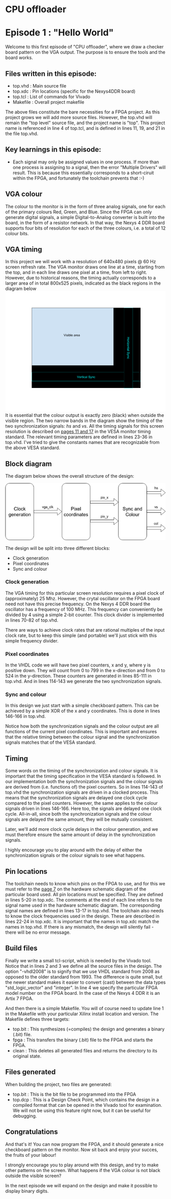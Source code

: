 # CPU offloader
# Episode 1 : "Hello World"

Welcome to this first episode of "CPU offloader", where we draw a checker board
pattern on the VGA output. The purpose is to ensure the tools and the board
works.

## Files written in this episode:
* top.vhd  : Main source file
* top.xdc  : Pin locations (specific for the Nexys4DDR board)
* top.tcl  : List of commands for Vivado
* Makefile : Overall project makefile

The above files constitute the bare necessities for a FPGA project. As this project
grows we will add more source files. However, the top.vhd will remain the "top level"
source file, and the project name is "top". This project name is referenced in
line 4 of top.tcl, and is defined in lines 11, 19, and 21 in the file top.vhd.

## Key learnings in this episode:
* Each signal may only be assigned values in one process. If more than one process
is assigning to a signal, then the error "Multiple Drivers" will result. This is
because this essentially corresponds to a short-ciruit within the FPGA, and
fortunately the toolchain prevents that :-)

## VGA colour
The colour to the monitor is in the form of three analog signals, one for each
of the primary colours Red, Green, and Blue. Since the FPGA can only generate
digital signals, a simple Digital-to-Analog converter is built into the board,
in the form of a resistor network. In that way, the Nexys 4 DDR board supports
four bits of resolution for each of the three colours, i.e. a total of 12
colour bits.

## VGA timing
In this project we will work with a resolution of 640x480 pixels @ 60 Hz screen
refresh rate.  The VGA monitor draws one line at a time, starting from the top,
and in each line draws one pixel at a time, from left to right.  However, due
to historical reasons, the timing actually corresponds to a larger area of in
total 800x525 pixels, indicated as the black regions in the diagram below
![VGA timing](VGA_timing.png "VGA timing")
It is essential that the colour output is exactly zero (black) when outside the
visible region.  The two narrow bands in the diagram show the timing of the
two synchronization signals: *hs* and *vs*.  All the timing signals for this
screen resolution is described on
[pages 11 and 17](http://caxapa.ru/thumbs/361638/DMTv1r11.pdf)
in the VESA monitor timing standard.
The relevant timing parameters are defined in lines 23-36 in top.vhd. I've tried
to give the constants names that are recognizable from the above VESA standard.

## Block diagram
The diagram below shows the overall structure of the design:

![Block diagram](Block_diagram.png "Block diagram")

The design will be split into three different blocks:
* Clock generation
* Pixel coordinates
* Sync and colour

### Clock generation
The VGA timing for this particular screen resolution requires a pixel clock of
(approximately) 25 Mhz. However, the crytal oscillator on the FPGA board need
not have this precise frequency. On the Nexys 4 DDR board the oscillator has a
frequency of 100 MHz. This frequency can conveniently be divided by 4 using a
simple 2-bit counter.  This clock divider is implemented in lines 70-82 of
top.vhd.

There are ways to achieve clock rates that are rational multiples of the input clock
rate, but to keep this simple (and portable) we'll just stick with this
simple frequency divider.

### Pixel coordinates
In the VHDL code we will have two pixel counters, x and y, where y is positive
down. They will count from 0 to 799 in the x-direction and from 0 to 524 in the
y-direction. These counters are generated in lines 85-111 in top.vhd. And in
lines 114-143 we generate the two synchronization signals.

### Sync and colour
In this design we just start with a simple checkboard pattern. This can be achieved
by a simple XOR of the x and y coordinates. This is done in lines 146-166 in top.vhd.

Notice how both the synchronization signals and the colour output are all functions
of the current pixel coordinates. This is important and ensures that the relative
timing between the colour signal and the synchronization signals matches that of
the VESA standard.

## Timing
Some words on the timing of the synchronization and colour signals. It is
important that the timing specification in the VESA standard is followed. In
our implementation both the synchronization signals and the colour signals are
derived from (i.e. functions of) the pixel counters. So in lines 114-143 of
top.vhd the synchronization signals are driven in a clocked process. This means
that the synchronization signals are delayed one clock cycle compared to the
pixel counters. However, the same applies to the colour signals driven in lines
146-166. Here too, the signals are delayed one clock cycle.
All-in-all, since both the synchronization signals and the colour signals are
delayed the same amount, they will be mutually consistent.

Later, we'll add more clock cycle delays in the colour generation, and we must
therefore ensure the same amount of delay in the synchronization signals.

I highly encourage you to play around with the delay of either the
synchronization signals or the colour signals to see what happens.

## Pin locations
The toolchain needs to know which pins on the FPGA to use, and for this we must refer to the
[page 7](https://reference.digilentinc.com/_media/reference/programmable-logic/nexys-4-ddr/nexys-4-ddr_sch.pdf)
on the hardware schematic diagram of the particular board used.
All pin locations must be specified. They are defined in lines 5-20 in top.xdc. The comments
at the end of each line refers to the signal name used in the hardware schematic diagram.
The corresponding signal names are defined in lines 13-17 in top.vhd.
The toolchain also needs to know the clock frequencies used in the design.
These are described in lines 22-24 in top.xdc.
It is important that the names in top.xdc match the names in top.vhd. If there
is any mismatch, the design will silently fail - there will be no error
message.

## Build files
Finally we write a small tcl-script, which is needed by the Vivado tool. Notice
that in lines 2 and 3 we define all the source files in the design. The option
"-vhdl2008" is to signify that we use VHDL standard from 2008 as opposed to the
older standard from 1993. The difference is quite small, but the newer standard
makes it easier to convert (cast) between the data types "std\_logic\_vector"
and "integer".  In line 4 we specify the particular FPGA model number on the
FPGA board. In the case of the Nexys 4 DDR it is an Artix 7 FPGA.

And then there is a simple Makefile. You will of course need to update line 1
in the Makefile with your particular Xilinx install location and version. The
Makefile defines three targets:
* top.bit  : This synthesizes (=compiles) the design and generates a binary (.bit) file.
* fpga     : This transfers the binary (.bit) file to the FPGA and starts the FPGA.
* clean    : This deletes all generated files and returns the directory to its
             original state.

## Files generated
When building the project, two files are generated:
* top.bit : This is the bit file to be programmed into the FPGA
* top.dcp : This is a Design Check Point, which contains the design in a
  compiled format that can be opened in the Vivado tool for examination. We
  will not be using this feature right now, but it can be useful for debugging.

## Congratulations
And that's it! You can now program the FPGA, and it should generate a nice
checkboard pattern on the monitor. Now sit back and enjoy your succes, the
fruits of your labour!

I strongly encourage you to play around with this design, and try to make other
patterns on the screen.  What happens if the VGA colour is not black outside
the visible screen?

In the next episode we will expand on the design and make it possible to
display binary digits.

